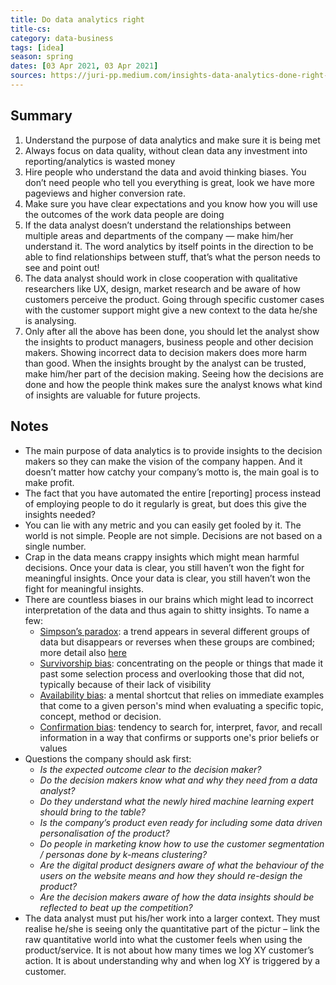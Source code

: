```yaml
---
title: Do data analytics right
title-cs: 
category: data-business
tags: [idea]
season: spring
dates: [03 Apr 2021, 03 Apr 2021]
sources: https://juri-pp.medium.com/insights-data-analytics-done-right-271771ddaa2
---
```


## Summary
1.  Understand the purpose of data analytics and make sure it is being met
2.  Always focus on data quality, without clean data any investment into reporting/analytics is wasted money
3.  Hire people who understand the data and avoid thinking biases. You don’t need people who tell you everything is great, look we have more pageviews and higher conversion rate.
4.  Make sure you have clear expectations and you know how you will use the outcomes of the work data people are doing
5.  If the data analyst doesn’t understand the relationships between multiple areas and departments of the company — make him/her understand it. The word analytics by itself points in the direction to be able to find relationships between stuff, that’s what the person needs to see and point out!
6.  The data analyst should work in close cooperation with qualitative researchers like UX, design, market research and be aware of how customers perceive the product. Going through specific customer cases with the customer support might give a new context to the data he/she is analysing.
7.  Only after all the above has been done, you should let the analyst show the insights to product managers, business people and other decision makers. Showing incorrect data to decision makers does more harm than good. When the insights brought by the analyst can be trusted, make him/her part of the decision making. Seeing how the decisions are done and how the people think makes sure the analyst knows what kind of insights are valuable for future projects.

## Notes
* The main purpose of data analytics is to provide insights to the decision makers so they can make the vision of the company happen. And it doesn’t matter how catchy your company’s motto is, the main goal is to make profit.
* The fact that you have automated the entire \[reporting\] process instead of employing people to do it regularly is great, but does this give the insights needed?
* You can lie with any metric and you can easily get fooled by it. The world is not simple. People are not simple. Decisions are not based on a single number.
* Crap in the data means crappy insights which might mean harmful decisions. Once your data is clear, you still haven’t won the fight for meaningful insights. Once your data is clear, you still haven’t won the fight for meaningful insights.
* There are countless biases in our brains which might lead to incorrect interpretation of the data and thus again to shitty insights. To name a few:
	* [Simpson’s paradox](https://en.wikipedia.org/wiki/Simpson%27s_paradox): a trend appears in several different groups of data but disappears or reverses when these groups are combined; more detail also [here](https://towardsdatascience.com/simpsons-paradox-how-to-prove-two-opposite-arguments-using-one-dataset-1c9c917f5ff9)
	* [Survivorship bias](https://en.wikipedia.org/wiki/Survivorship_bias): concentrating on the people or things that made it past some selection process and overlooking those that did not, typically because of their lack of visibility
	* [Availability bias](https://en.wikipedia.org/wiki/Availability_heuristic): a mental shortcut that relies on immediate examples that come to a given person's mind when evaluating a specific topic, concept, method or decision.
	* [Confirmation bias](https://en.wikipedia.org/wiki/Confirmation_bias): tendency to search for, interpret, favor, and recall information in a way that confirms or supports one's prior beliefs or values
* Questions the company should ask first:
	* _Is the expected outcome clear to the decision maker?_
	* _Do the decision makers know what and why they need from a data analyst?_
	* _Do they understand what the newly hired machine learning expert should bring to the table?_
	* _Is the company’s product even ready for including some data driven personalisation of the product?_
	* _Do people in marketing know how to use the customer segmentation / personas done by k-means clustering?_
	* _Are the digital product designers aware of what the behaviour of the users on the website means and how they should re-design the product?_
	* _Are the decision makers aware of how the data insights should be reflected to beat up the competition?_
* The data analyst must put his/her work into a larger context. They must realise he/she is seeing only the quantitative part of the pictur – link the raw quantitative world into what the customer feels when using the product/service. It is not about how many times we log XY customer’s action. It is about understanding why and when log XY is triggered by a customer.